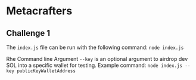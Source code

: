 # Metacrafters

## Challenge 1
The `index.js` file can be run with the following command:
`node index.js`

Rhe Command line Argument `--key` is an optional argument to airdrop dev SOL into a specific wallet for testing. Example command:
`node index.js --key publicKeyWalletAddress`
